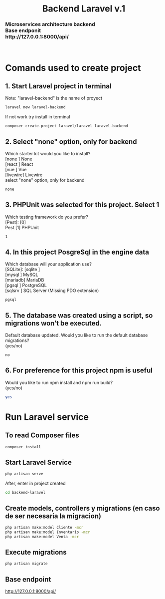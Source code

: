 <center><h1> Backend Laravel v.1 </h1></center>

<h3> Microservices architecture backend <br>
Base endponit <br>
http://127.0.0.1:8000/api/</h3><br>


# Comands used to create project
## 1. Start Laravel project in terminal
Note: "laravel-backend" is the name of proyect
```bash php
laravel new laravel-backend
```
If not work try install in terminal
```bash
composer create-project laravel/laravel laravel-backend
```
## 2. Select "none" option, only for backend <br>
Which starter kit would you like to install? <br>
[none ] None <br>
[react ] React <br>
[vue ] Vue <br>
[livewire] Livewire<br>
select "none" option, only for backend <br>
```bash
none
```
## 3. PHPUnit was selected for this project. Select 1
Which testing framework do you prefer? <br>
[Pest]: [0] <br>
Pest [1] PHPUnit<br>
```bash
1
```
## 4. In this project PosgreSql in the engine data
Which database will your application use? <br>
[SQLite]: [sqlite ] <br>
[mysql ] MySQL <br>
[mariadb] MariaDB <br>
[pgsql ] PostgreSQL <br>
[sqlsrv ] SQL Server (Missing PDO extension)<br>
```bash
pgsql
```
## 5. The database was created using a script, so migrations won’t be executed.
Default database updated. Would you like to run the default database migrations? <br>
(yes/no)<br>
```bash
no
```
## 6. For preference for this project npm is useful
Would you like to run npm install and npm run build?<br> 
(yes/no)<br> 
```bash
yes
```
# Run Laravel service

## To read Composer files
```bash
composer install
```
## Start Laravel Service 
```bash
php artisan serve
```
After, enter in project created
```bash
cd backend-laravel
```
## Create models, controllers y migrations (en caso de ser necesaria la migracion)
```bash
php artisan make:model Cliente -mcr
php artisan make:model Inventario -mcr
php artisan make:model Venta -mcr
```
## Execute migrations
```bash
php artisan migrate
```
## Base endpoint
http://127.0.0.1:8000/api/




